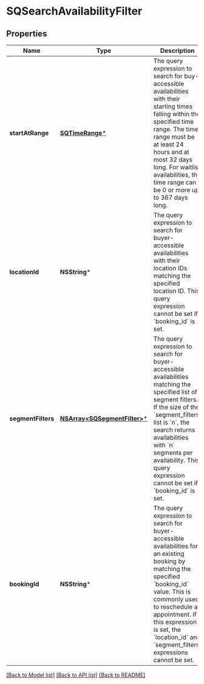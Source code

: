 # SQSearchAvailabilityFilter

## Properties
Name | Type | Description | Notes
------------ | ------------- | ------------- | -------------
**startAtRange** | [**SQTimeRange***](SQTimeRange.md) | The query expression to search for buy-accessible availabilities with their starting times falling within the specified time range. The time range must be at least 24 hours and at most 32 days long. For waitlist availabilities, the time range can be 0 or more up to 367 days long. | 
**locationId** | **NSString*** | The query expression to search for buyer-accessible availabilities with their location IDs matching the specified location ID. This query expression cannot be set if &#x60;booking_id&#x60; is set. | [optional] 
**segmentFilters** | [**NSArray&lt;SQSegmentFilter&gt;***](SQSegmentFilter.md) | The query expression to search for buyer-accessible availabilities matching the specified list of segment filters. If the size of the &#x60;segment_filters&#x60; list is &#x60;n&#x60;, the search returns availabilities with &#x60;n&#x60; segments per availability.  This query expression cannot be set if &#x60;booking_id&#x60; is set. | [optional] 
**bookingId** | **NSString*** | The query expression to search for buyer-accessible availabilities for an existing booking by matching the specified &#x60;booking_id&#x60; value. This is commonly used to reschedule an appointment. If this expression is set, the &#x60;location_id&#x60; and &#x60;segment_filters&#x60; expressions cannot be set. | [optional] 

[[Back to Model list]](../README.md#documentation-for-models) [[Back to API list]](../README.md#documentation-for-api-endpoints) [[Back to README]](../README.md)


